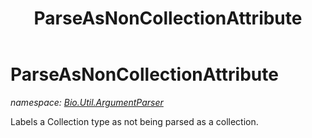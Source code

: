 ﻿---
title: ParseAsNonCollectionAttribute
---

# ParseAsNonCollectionAttribute
_namespace: [Bio.Util.ArgumentParser](N-Bio.Util.ArgumentParser.html)_

Labels a Collection type as not being parsed as a collection.




